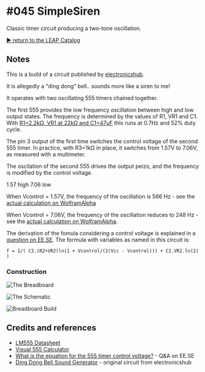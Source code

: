 # #045 SimpleSiren

Classic timer circuit producing a two-tone oscillation.


[:arrow_forward: return to the LEAP Catalog](https://leap.tardate.com)

## Notes

This is a build of a circuit published by [electronicshub](http://www.electronicshub.org/ding-dong-sound-generator-circuit/).

It is allegedly a "ding dong" bell.. sounds more like a siren to me!

It operates with two oscillating 555 timers chained together.

The first 555 provides the low frequency oscillation between high and low output states. The frequency is determined by the values of R1, VR1 and C1.
With [R1=2.2kΩ, VR1 at 22kΩ and C1=47μF](http://visual555.tardate.com/?mode=astable&r1=2.2&r2=22&c=47) this runs at 0.7Hz and 52% duty cycle.

The pin 3 output of the first time switches the control voltage of the second 555 timer.
In practice, with R3=1kΩ in place, it switches from 1.57V to 7.06V, as measured with a multimeter.

The oscilation of the second 555 drives the output peizo, and the frequency is modified by the control voltage.


1.57 high
7.06 low

When Vcontrol = 1.57V, the frequency of the oscillation is 566 Hz - see the [actual calculation on WolframAlpha](https://www.wolframalpha.com/input/?i=f+%3D+1%2F%28+100*10^-9+*+%282200+%2B+22000%29ln%281+%2B+1.57%2F%282+*+%289+-+1.57%29%29%29+%2B+100*10^-9+*+22000+*+ln%282%29+%29)

When Vcontrol = 7.06V, the frequency of the oscillation reduces to 248 Hz - see the [actual calculation on WolframAlpha](https://www.wolframalpha.com/input/?i=f+%3D+1%2F%28+100*10^-9+*+%282200+%2B+22000%29ln%281+%2B+7.06%2F%282+*+%289+-+7.06%29%29%29+%2B+100*10^-9+*+22000+*+ln%282%29+%29).

The derivation of the fomula considering a control voltage is explained in a
[question on EE.SE](http://electronics.stackexchange.com/questions/101530/what-is-the-equation-for-the-555-timer-control-voltage).
The formula with variables as named in this circuit is:

    f = 1/( C2.(R2+VR2)ln(1 + Vcontrol/(2(Vcc - Vcontrol))) + C2.VR2.ln(2) )


### Construction

![The Breadboard](./assets/SimpleSiren_bb.jpg?raw=true)

![The Schematic](./assets/SimpleSiren_schematic.jpg?raw=true)

![Breadboard Build](./assets/SimpleSiren_build.jpg?raw=true)

## Credits and references
* [LM555 Datasheet](https://www.futurlec.com/Linear/LM555CN.shtml)
* [Visual 555 Calculator](http://visual555.tardate.com)
* [What is the equation for the 555 timer control voltage?](http://electronics.stackexchange.com/questions/101530/what-is-the-equation-for-the-555-timer-control-voltage) - Q&A on EE.SE
* [Ding Dong Bell Sound Generator](http://www.electronicshub.org/ding-dong-sound-generator-circuit/) - original circuit from electronicshub

